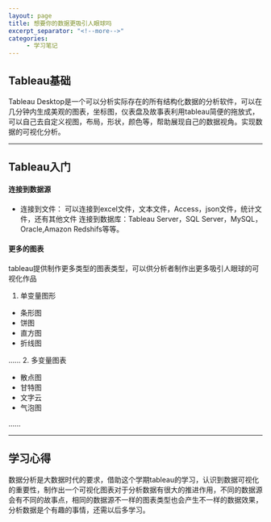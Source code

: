 ```yaml
---
layout: page
title: 想要你的数据更吸引人眼球吗
excerpt_separator: "<!--more-->"
categories:
     - 学习笔记
---
```


## Tableau基础
Tableau Desktop是一个可以分析实际存在的所有结构化数据的分析软件，可以在 几分钟内生成美观的图表，坐标图，仪表盘及故事表利用tableau简便的拖放式，可以自己去自定义视图，布局，形状，颜色等，帮助展现自己的数据视角。实现数据的可视化分析。

---
## Tableau入门
#### 连接到数据源
- 连接到文件：
   可以连接到excel文件，文本文件，Access，json文件，统计文件，还有其他文件
连接到数据库：Tableau Server，SQL Server，MySQL，Oracle,Amazon Redshifs等等。


#### 更多的图表
tableau提供制作更多类型的图表类型，可以供分析者制作出更多吸引人眼球的可视化作品
1. 单变量图形
  * 条形图
  * 饼图
  * 直方图
  * 折线图
  
......
 2.   多变量图表
- 散点图
- 甘特图
- 文字云
- 气泡图

......
***
## 学习心得
数据分析是大数据时代的要求，借助这个学期tableau的学习，认识到数据可视化的重要性，制作出一个可视化图表对于分析数据有很大的推进作用，不同的数据源会有不同的故事点，相同的数据源不一样的图表类型也会产生不一样的数据效果，分析数据是个有趣的事情，还需以后多学习。